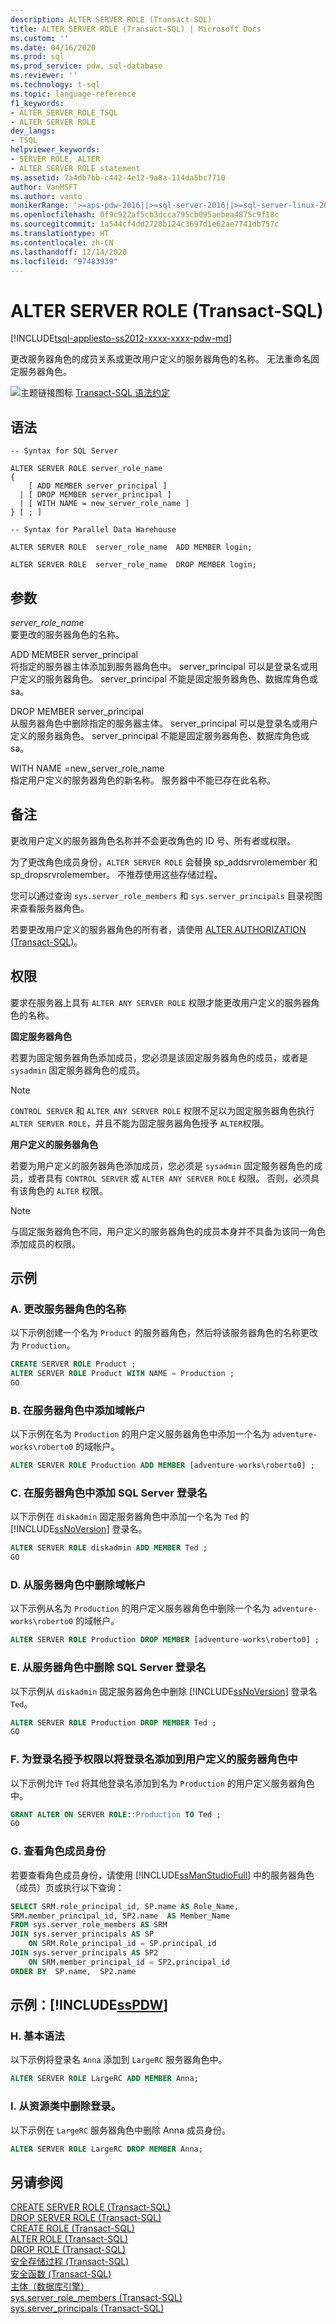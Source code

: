 ```yaml
---
description: ALTER SERVER ROLE (Transact-SQL)
title: ALTER SERVER ROLE (Transact-SQL) | Microsoft Docs
ms.custom: ''
ms.date: 04/16/2020
ms.prod: sql
ms.prod_service: pdw, sql-database
ms.reviewer: ''
ms.technology: t-sql
ms.topic: language-reference
f1_keywords:
- ALTER_SERVER_ROLE_TSQL
- ALTER SERVER ROLE
dev_langs:
- TSQL
helpviewer_keywords:
- SERVER ROLE, ALTER
- ALTER SERVER ROLE statement
ms.assetid: 7a4db7bb-c442-4e12-9a8a-114da5bc7710
author: VanMSFT
ms.author: vanto
monikerRange: '>=aps-pdw-2016||>=sql-server-2016||>=sql-server-linux-2017||=azuresqldb-mi-current'
ms.openlocfilehash: 0f9c922af5cb3dcca795cb095aebea4875c9f18c
ms.sourcegitcommit: 1a544cf4dd2720b124c3697d1e62ae7741db757c
ms.translationtype: HT
ms.contentlocale: zh-CN
ms.lasthandoff: 12/14/2020
ms.locfileid: "97483939"
---
```

# <a name="alter-server-role-transact-sql"></a>ALTER SERVER ROLE (Transact-SQL)
[!INCLUDE[tsql-appliesto-ss2012-xxxx-xxxx-pdw-md](../../includes/tsql-appliesto-ss2012-xxxx-xxxx-pdw-md.md)]

更改服务器角色的成员关系或更改用户定义的服务器角色的名称。 无法重命名固定服务器角色。  
  
![主题链接图标](../../database-engine/configure-windows/media/topic-link.gif "“主题链接”图标") [Transact-SQL 语法约定](../../t-sql/language-elements/transact-sql-syntax-conventions-transact-sql.md)  
  
## <a name="syntax"></a>语法  
  
```syntaxsql
-- Syntax for SQL Server  
  
ALTER SERVER ROLE server_role_name   
{  
    [ ADD MEMBER server_principal ]  
  | [ DROP MEMBER server_principal ]  
  | [ WITH NAME = new_server_role_name ]  
} [ ; ]  
```  
  
```syntaxsql
-- Syntax for Parallel Data Warehouse  
  
ALTER SERVER ROLE  server_role_name  ADD MEMBER login;  
  
ALTER SERVER ROLE  server_role_name  DROP MEMBER login;  
```  
  
## <a name="arguments"></a>参数  
*server_role_name*  
要更改的服务器角色的名称。  
  
ADD MEMBER server_principal  
将指定的服务器主体添加到服务器角色中。 server_principal 可以是登录名或用户定义的服务器角色。 server_principal 不能是固定服务器角色、数据库角色或 sa。  
  
DROP MEMBER server_principal  
从服务器角色中删除指定的服务器主体。 server_principal 可以是登录名或用户定义的服务器角色。 server_principal 不能是固定服务器角色、数据库角色或 sa。  
  
WITH NAME =new_server_role_name  
指定用户定义的服务器角色的新名称。 服务器中不能已存在此名称。  
  
## <a name="remarks"></a>备注  
更改用户定义的服务器角色名称并不会更改角色的 ID 号、所有者或权限。  
  
为了更改角色成员身份，`ALTER SERVER ROLE` 会替换 sp_addsrvrolemember 和 sp_dropsrvrolemember。 不推荐使用这些存储过程。  
  
您可以通过查询 `sys.server_role_members` 和 `sys.server_principals` 目录视图来查看服务器角色。  
  
若要更改用户定义的服务器角色的所有者，请使用 [ALTER AUTHORIZATION (Transact-SQL)](../../t-sql/statements/alter-authorization-transact-sql.md)。  
  
## <a name="permissions"></a>权限  
要求在服务器上具有 `ALTER ANY SERVER ROLE` 权限才能更改用户定义的服务器角色的名称。  
  
**固定服务器角色**  
  
若要为固定服务器角色添加成员，您必须是该固定服务器角色的成员，或者是 `sysadmin` 固定服务器角色的成员。  
  
> [!NOTE]  
>  `CONTROL SERVER` 和 `ALTER ANY SERVER ROLE` 权限不足以为固定服务器角色执行 `ALTER SERVER ROLE`，并且不能为固定服务器角色授予 `ALTER`权限。  
  
**用户定义的服务器角色**  
  
若要为用户定义的服务器角色添加成员，您必须是 `sysadmin` 固定服务器角色的成员，或者具有 `CONTROL SERVER` 或 `ALTER ANY SERVER ROLE` 权限。 否则，必须具有该角色的 `ALTER` 权限。  
  
> [!NOTE]  
>  与固定服务器角色不同，用户定义的服务器角色的成员本身并不具备为该同一角色添加成员的权限。  
  
## <a name="examples"></a>示例  
  
### <a name="a-changing-the-name-of-a-server-role"></a>A. 更改服务器角色的名称  
以下示例创建一个名为 `Product` 的服务器角色，然后将该服务器角色的名称更改为 `Production`。  
  
```sql
CREATE SERVER ROLE Product ;  
ALTER SERVER ROLE Product WITH NAME = Production ;  
GO  
```  
  
### <a name="b-adding-a-domain-account-to-a-server-role"></a>B. 在服务器角色中添加域帐户  
以下示例在名为 `Production` 的用户定义服务器角色中添加一个名为 `adventure-works\roberto0` 的域帐户。  
  
```sql
ALTER SERVER ROLE Production ADD MEMBER [adventure-works\roberto0] ;  
```  
  
### <a name="c-adding-a-sql-server-login-to-a-server-role"></a>C. 在服务器角色中添加 SQL Server 登录名  
以下示例在 `diskadmin` 固定服务器角色中添加一个名为 `Ted` 的 [!INCLUDE[ssNoVersion](../../includes/ssnoversion-md.md)] 登录名。  
  
```sql
ALTER SERVER ROLE diskadmin ADD MEMBER Ted ;  
GO  
```  
  
### <a name="d-removing-a-domain-account-from-a-server-role"></a>D. 从服务器角色中删除域帐户  
以下示例从名为 `Production` 的用户定义服务器角色中删除一个名为 `adventure-works\roberto0` 的域帐户。  
  
```sql
ALTER SERVER ROLE Production DROP MEMBER [adventure-works\roberto0] ;  
```  
  
### <a name="e-removing-a-sql-server-login-from-a-server-role"></a>E. 从服务器角色中删除 SQL Server 登录名  
以下示例从 `diskadmin` 固定服务器角色中删除 [!INCLUDE[ssNoVersion](../../includes/ssnoversion-md.md)] 登录名 `Ted`。  
  
```sql
ALTER SERVER ROLE Production DROP MEMBER Ted ;  
GO  
```  
  
### <a name="f-granting-a-login-the-permission-to-add-logins-to-a-user-defined-server-role"></a>F. 为登录名授予权限以将登录名添加到用户定义的服务器角色中  
以下示例允许 `Ted` 将其他登录名添加到名为 `Production` 的用户定义服务器角色中。  
  
```sql
GRANT ALTER ON SERVER ROLE::Production TO Ted ;  
GO  
```  
  
### <a name="g-to-view-role-membership"></a>G. 查看角色成员身份  
若要查看角色成员身份，请使用 [!INCLUDE[ssManStudioFull](../../includes/ssmanstudiofull-md.md)] 中的服务器角色（成员）页或执行以下查询：  
  
```sql
SELECT SRM.role_principal_id, SP.name AS Role_Name,   
SRM.member_principal_id, SP2.name  AS Member_Name  
FROM sys.server_role_members AS SRM  
JOIN sys.server_principals AS SP  
    ON SRM.Role_principal_id = SP.principal_id  
JOIN sys.server_principals AS SP2   
    ON SRM.member_principal_id = SP2.principal_id  
ORDER BY  SP.name,  SP2.name  
```  
  
## <a name="examples-sspdw"></a>示例：[!INCLUDE[ssPDW](../../includes/sspdw-md.md)]  
  
### <a name="h-basic-syntax"></a>H. 基本语法  
以下示例将登录名 `Anna` 添加到 `LargeRC` 服务器角色中。  
  
```sql
ALTER SERVER ROLE LargeRC ADD MEMBER Anna;  
```  
  
### <a name="i-remove-a-login-from-a-resource-class"></a>I. 从资源类中删除登录。  
以下示例在 `LargeRC` 服务器角色中删除 Anna 成员身份。  
  
```sql
ALTER SERVER ROLE LargeRC DROP MEMBER Anna;  
```  
  
## <a name="see-also"></a>另请参阅  
[CREATE SERVER ROLE (Transact-SQL)](../../t-sql/statements/create-server-role-transact-sql.md)   
[DROP SERVER ROLE (Transact-SQL)](../../t-sql/statements/drop-server-role-transact-sql.md)   
[CREATE ROLE (Transact-SQL)](../../t-sql/statements/create-role-transact-sql.md)   
[ALTER ROLE (Transact-SQL)](../../t-sql/statements/alter-role-transact-sql.md)   
[DROP ROLE (Transact-SQL)](../../t-sql/statements/drop-role-transact-sql.md)   
[安全存储过程 (Transact-SQL)](../../relational-databases/system-stored-procedures/security-stored-procedures-transact-sql.md)   
[安全函数 (Transact-SQL)](../../t-sql/functions/security-functions-transact-sql.md)   
[主体（数据库引擎）](../../relational-databases/security/authentication-access/principals-database-engine.md)   
[sys.server_role_members (Transact-SQL)](../../relational-databases/system-catalog-views/sys-server-role-members-transact-sql.md)   
[sys.server_principals (Transact-SQL)](../../relational-databases/system-catalog-views/sys-server-principals-transact-sql.md)  
  
